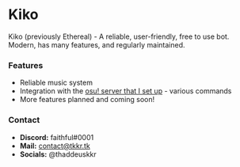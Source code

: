 # Kiko
Kiko (previously Ethereal) - A reliable, user-friendly, free to use bot. Modern, has many features, and regularly maintained.

### Features
- Reliable music system
- Integration with the [osu! server that I set up](https://beatmap.tk) - various commands
- More features planned and coming soon!

### Contact
- **Discord:** faithful#0001
- **Mail:** contact@tkkr.tk
- **Socials:** @thaddeuskkr
